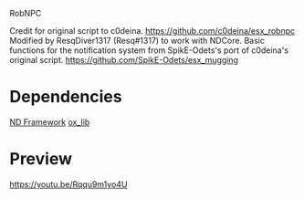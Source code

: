 RobNPC

Credit for original script to c0deina. https://github.com/c0deina/esx_robnpc
Modified by ResqDiver1317 (Resq#1317) to work with NDCore.
Basic functions for the notification system from SpikE-Odets's port of c0deina's original script. https://github.com/SpikE-Odets/esx_mugging

# Dependencies
[ND Framework](https://github.com/ND-Framework)
[ox_lib](https://github.com/overextended/ox_lib/releases/tag/v2.15.1)

# Preview
https://youtu.be/Rqqu9m1yo4U
